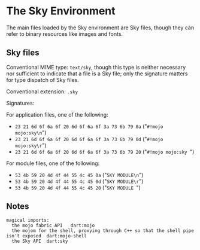 The Sky Environment
===================

The main files loaded by the Sky environment are Sky files, though
they can refer to binary resources like images and fonts.

Sky files
---------

Conventional MIME type: ``text/sky``, though this type is neither
necessary nor sufficient to indicate that a file is a Sky file; only
the signature matters for type dispatch of Sky files.

Conventional extension: ``.sky``

Signatures:

For application files, one of the following:
* ``23 21 6d 6f 6a 6f 20 6d 6f 6a 6f 3a 73 6b 79 0a`` ("``#!mojo mojo:sky\n``")
* ``23 21 6d 6f 6a 6f 20 6d 6f 6a 6f 3a 73 6b 79 0d`` ("``#!mojo mojo:sky\r``")
* ``23 21 6d 6f 6a 6f 20 6d 6f 6a 6f 3a 73 6b 79 20`` ("``#!mojo mojo:sky ``")

For module files, one of the following:
* ``53 4b 59 20 4d 4f 44 55 4c 45 0a`` ("``SKY MODULE\n``")
* ``53 4b 59 20 4d 4f 44 55 4c 45 0d`` ("``SKY MODULE\r``")
* ``53 4b 59 20 4d 4f 44 55 4c 45 20`` ("``SKY MODULE ``")


Notes
-----

```
magical imports:
  the mojo fabric API   dart:mojo
  the mojom for the shell, proxying through C++ so that the shell pipe isn't exposed  dart:mojo-shell
  the Sky API  dart:sky
```
